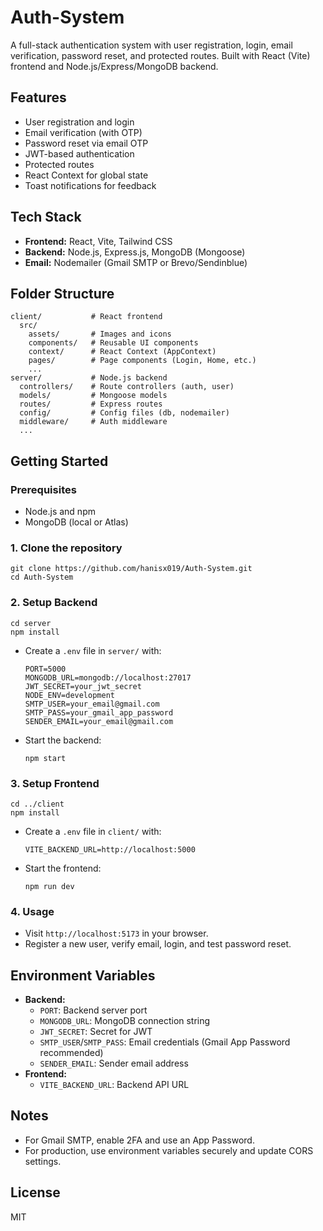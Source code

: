 # Auth-System

A full-stack authentication system with user registration, login, email verification, password reset, and protected routes. Built with React (Vite) frontend and Node.js/Express/MongoDB backend.

## Features
- User registration and login
- Email verification (with OTP)
- Password reset via email OTP
- JWT-based authentication
- Protected routes
- React Context for global state
- Toast notifications for feedback

## Tech Stack
- **Frontend:** React, Vite, Tailwind CSS
- **Backend:** Node.js, Express.js, MongoDB (Mongoose)
- **Email:** Nodemailer (Gmail SMTP or Brevo/Sendinblue)

## Folder Structure
```
client/           # React frontend
  src/
    assets/       # Images and icons
    components/   # Reusable UI components
    context/      # React Context (AppContext)
    pages/        # Page components (Login, Home, etc.)
    ...
server/           # Node.js backend
  controllers/    # Route controllers (auth, user)
  models/         # Mongoose models
  routes/         # Express routes
  config/         # Config files (db, nodemailer)
  middleware/     # Auth middleware
  ...
```

## Getting Started

### Prerequisites
- Node.js and npm
- MongoDB (local or Atlas)

### 1. Clone the repository
```
git clone https://github.com/hanisx019/Auth-System.git
cd Auth-System
```

### 2. Setup Backend
```
cd server
npm install
```
- Create a `.env` file in `server/` with:
  ```
  PORT=5000
  MONGODB_URL=mongodb://localhost:27017
  JWT_SECRET=your_jwt_secret
  NODE_ENV=development
  SMTP_USER=your_email@gmail.com
  SMTP_PASS=your_gmail_app_password
  SENDER_EMAIL=your_email@gmail.com
  ```
- Start the backend:
  ```
  npm start
  ```

### 3. Setup Frontend
```
cd ../client
npm install
```
- Create a `.env` file in `client/` with:
  ```
  VITE_BACKEND_URL=http://localhost:5000
  ```
- Start the frontend:
  ```
  npm run dev
  ```

### 4. Usage
- Visit `http://localhost:5173` in your browser.
- Register a new user, verify email, login, and test password reset.

## Environment Variables
- **Backend:**
  - `PORT`: Backend server port
  - `MONGODB_URL`: MongoDB connection string
  - `JWT_SECRET`: Secret for JWT
  - `SMTP_USER`/`SMTP_PASS`: Email credentials (Gmail App Password recommended)
  - `SENDER_EMAIL`: Sender email address
- **Frontend:**
  - `VITE_BACKEND_URL`: Backend API URL

## Notes
- For Gmail SMTP, enable 2FA and use an App Password.
- For production, use environment variables securely and update CORS settings.

## License
MIT
